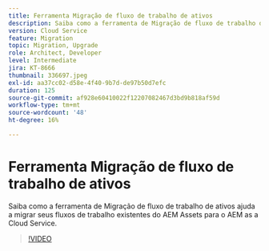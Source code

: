 ```yaml
---
title: Ferramenta Migração de fluxo de trabalho de ativos
description: Saiba como a ferramenta de Migração de fluxo de trabalho de ativos ajuda a migrar seus fluxos de trabalho existentes do AEM Assets para o AEM as a Cloud Service.
version: Cloud Service
feature: Migration
topic: Migration, Upgrade
role: Architect, Developer
level: Intermediate
jira: KT-8666
thumbnail: 336697.jpeg
exl-id: aa37cc02-d58e-4f40-9b7d-de97b50d7efc
duration: 125
source-git-commit: af928e60410022f12207082467d3bd9b818af59d
workflow-type: tm+mt
source-wordcount: '48'
ht-degree: 16%

---
```


# Ferramenta Migração de fluxo de trabalho de ativos

Saiba como a ferramenta de Migração de fluxo de trabalho de ativos ajuda a migrar seus fluxos de trabalho existentes do AEM Assets para o AEM as a Cloud Service.

>[!VIDEO](https://video.tv.adobe.com/v/336697?quality=12&learn=on)
